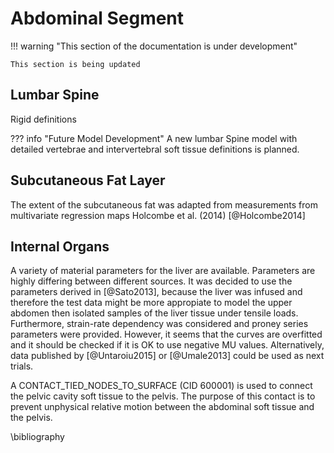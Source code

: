 # Abdominal Segment

!!! warning "This section of the documentation is under development"
    
    This section is being updated
    
## Lumbar Spine

Rigid definitions

??? info "Future Model Development"
    A new lumbar Spine model with detailed vertebrae and intervertebral soft tissue
    definitions is planned.

## Subcutaneous Fat Layer

The extent of the subcutaneous fat was adapted from measurements
from multivariate regression maps Holcombe et al. (2014) [@Holcombe2014]

## Internal Organs

A variety of material parameters for the liver are available. Parameters are highly differing between different sources. It was decided to use the parameters derived in [@Sato2013], because the liver was infused and therefore the test data might be more appropiate to model the upper abdomen then isolated samples of the liver tissue under tensile loads. Furthermore, strain-rate dependency was considered and proney series parameters were provided. 
However, it seems that the curves are overfitted and it should be checked if it is OK to use negative MU values.
Alternatively, data published by [@Untaroiu2015] or [@Umale2013] could be used as next trials. 

A CONTACT_TIED_NODES_TO_SURFACE (CID 600001) is used to connect the pelvic cavity soft tissue to the pelvis. The purpose of this contact is to prevent unphysical relative motion between the abdominal soft tissue and the pelvis.

\bibliography
